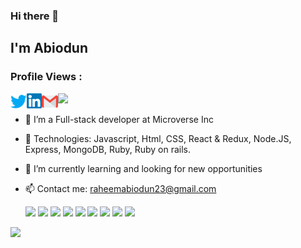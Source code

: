 ### Hi there 👋

## I'm Abiodun

### Profile Views :<br>
  <img src="https://profile-counter.glitch.me/abiodunraheem/count.svg" />
 
  <a href="https://twitter.com/@Raheemabiodun23">
    <img align="left" alt="Satyam Goyal | Twitter" width="26px"        src="https://github.com/SatYu26/SatYu26/blob/master/Assets/Twitter.svg" />
  </a> &nbsp;&nbsp;
  <a href="https://www.linkedin.com/in/abiodun-raheem">
    <img align="left" alt="Hargun | Linkedin" width="24px" src="https://github.com/hargun79/hargun79/blob/master/Assets/Linkedin.svg" />
  </a> &nbsp;&nbsp;
   <a href="mailto:raheemabiodun23@gmail.com">
    <img align="left" alt="Satyam Goyal | Gmail" width="26px" src="https://github.com/SatYu26/SatYu26/blob/master/Assets/Gmail.svg" />
  </a><br>

- 🔭 I’m a Full-stack developer at Microverse Inc
- 🌱 Technologies: Javascript, Html, CSS, React & Redux, Node.JS, Express, MongoDB, Ruby, Ruby on rails.
- 👯 I’m currently learning and looking for new opportunities
- 📫 Contact me: raheemabiodun23@gmail.com
  
  <img src="https://img.shields.io/badge/c++%20-%2300599C.svg?&style=for-the-badge&logo=c%2B%2B&logoColor=white">   <img src="https://img.shields.io/badge/python%20-%2314354C.svg?&style=for-the-badge&logo=python&logoColor=white">   <img src="https://img.shields.io/badge/javascript%20-%23323330.svg?&style=for-the-badge&logo=javascript&logoColor=%23F7DF1E">   <img src="https://img.shields.io/badge/html5%20-%23E34F26.svg?&style=for-the-badge&logo=html5&logoColor=white">   <img src="https://img.shields.io/badge/css3%20-%231572B6.svg?&style=for-the-badge&logo=css3&logoColor=white">   <img src="https://img.shields.io/badge/react%20-%2320232a.svg?&style=for-the-badge&logo=react&logoColor=%2361DAFB">   <img src="https://img.shields.io/badge/bootstrap%20-%23563D7C.svg?&style=for-the-badge&logo=bootstrap&logoColor=white">   <img src="https://img.shields.io/badge/git%20-%23F05033.svg?&style=for-the-badge&logo=git&logoColor=white"/>   <img src="http://img.shields.io/badge/-VS%20Code-000000?style=for-the-badge&logo=Visual-studio-code&logoColor=blue">



<img src="https://github-readme-stats.vercel.app/api?username=abiodunraheem&show_icons=true&title_color=03fc90&icon_color=03fc90&text_color=03fc90&bg_color=002b19">
